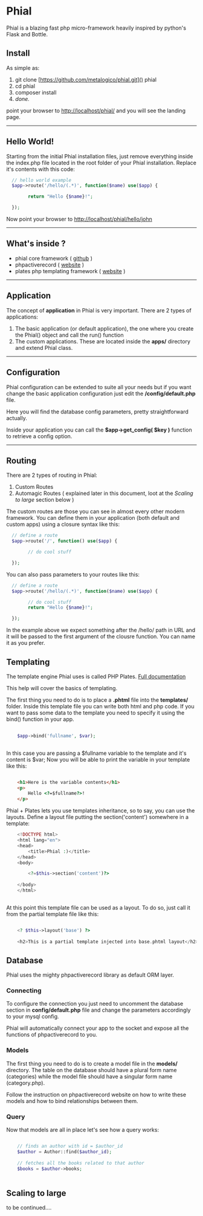 # Phial

Phial is a blazing fast php micro-framework heavily inspired by python's Flask and Bottle.

## Install

As simple as:

1.  git clone [https://github.com/metalogico/phial.git]() phial
2.  cd phial
3.  composer install
4.  _done._

point your browser to [http://localhost/phial/]() and you will see the landing page.

* * *

## Hello World!

Starting from the initial Phial installation files, just remove everything inside the index.php file located in the root folder of your Phial installation.
Replace it's contents with this code:

```php
  // hello world example
  $app->route('/hello/(.*)', function($name) use($app) {

        return "Hello {$name}!";

  });
```

Now point your browser to [http://localhost/phial/hello/john]()





* * *

## What's inside ?

*   phial core framework   ( [github](https://github.com/metalogico/phial) )
*   phpactiverecord ( [website](http://www.phpactiverecord.org) )
*   plates php templating framework ( [website](http://platesphp.com) )

***

## Application
The concept of **application** in Phial is very important. There are 2 types of applications:

1. The basic application (or default application), the one where you create the Phial() object and call the run() function
2. The custom applications. These are located inside the **apps/** directory and extend Phial class.

***

## Configuration

Phial configuration can be extended to suite all your needs but 
if you want change the basic application configuration just edit the **/config/default.php** file.

Here you will find the database config parameters, pretty straightforward actually.

Inside your application you can call the  **$app->get_config( $key )** function to retrieve a config option.

***

## Routing

There are 2 types of routing in Phial:

1. Custom Routes
2. Automagic Routes ( explained later in this document, loot at the _Scaling to large_ section below )

The custom routes are those you can see in almost every other modern framework. You can define them in your application (both default and custom apps) using a closure syntax like this:

```php
  // define a route
  $app->route('/', function() use($app) {

        // do cool stuff

  });
```

You can also pass parameters to your routes like this:

```php
  // define a route
  $app->route('/hello/(.*)', function($name) use($app) {

        // do cool stuff
        return "Hello {$name}!";

  });
```
In the example above we expect something after the /hello/ path in URL and it will be
passed to the first argument of the clousre function. You can name it as you prefer.


## Templating
The template engine Phial uses is called PHP Plates. [Full documentation](http://platesphp.com/)

This help will cover the basics of templating.

The first thing you need to do is to place a **.phtml** file into the **templates/** folder.
Inside this template file you can write both html and php code.
If you want to pass some data to the template you need to specify it using the bind() function in your app.

```php
		
	$app->bind('fullname', $var);
	
```

In this case you are passing a $fullname variable to the template and it's content is $var;
Now you will be able to print the variable in your template like this:

```html

	<h1>Here is the variable contents</h1>
	<p>
		Hello <?=$fullname?>!
	</p>

```


Phial + Plates lets you use templates inheritance, so to say, you can use the layouts.
Define a layout file putting the section('content') somewhere in a template:

```php
	<!DOCTYPE html>
	<html lang="en">
	<head>
		<title>Phial :)</title>
	</head>
	<body>

		<?=$this->section('content')?>
	
	</body>
	</html>
	

```

At this point this template file can be used as a layout. To do so, just call it from the partial template file like this:

```php

	<? $this->layout('base') ?>
	
	<h2>This is a partial template injected into base.phtml layout</h2>

```






## Database
Phial uses the mighty phpactiverecord library as default ORM layer.

### Connecting
To configure the connection you just need to uncomment the database section in **config/default.php** file and change the parameters accordingly to your mysql config.

Phial will automatically connect your app to the socket and expose all the functions of phpactiverecord to you.

### Models
The first thing you need to do is to create a model file in the **models/** directory.
The table on the database should have a plural form name (categories)
while the model file should have a singular form name (category.php).

Follow the instruction on phpactiverecord website on how to write these models
and how to bind relationships between them.

### Query

Now that models are all in place let's see how a query works:

```php

	// finds an author with id = $author_id
	$author = Author::find($author_id);
	
	// fetches all the books related to that author
	$books = $author->books;
	
```



## Scaling to large

to be continued....
